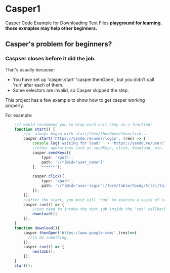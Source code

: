 # Casper1
Casper Code Example for Downloading Text Files
**playground for learning. those exmaples may help other beginners.**
## Casper's problem for beginners?

### Caspser closes before it did the job.
That's usually because:
* You have set up 'casper.start' 'casper.thenOpen', but you didn't call 'run' after each of them.
* Some selectors are invalid, so Casper skipped the step.

This project has a few example to show how to get casper working properly.

For example:
```typescript
    //I would recommend you to wrap each unit step in a function;
    function start() {
        //a  always begin with start/then/thenOpen/thenclick...
        casper.start('https://yande.re/user/login', (res) => {
            console.log('waiting for load: ' + 'https://yande.re/user/login');
            //other operations such as sendKeys, click, download, etc, when no navigation is required, should be placed inside the start/then callbacks.
            casper.sendKeys({
                type: 'xpath',
                path: '//*[@id="user_name"]'
            }, '******');
            
            casper.click({
                type: 'xpath',
                path: '//*[@id="user-login"]/form/table/tbody/tr[3]/td/input'
            });
        });
        //after the start, you must call 'run' to execute a suite of steps.
        casper.run(() => {
            //you need to invoke the next job inside the 'run' callback.
            download();
        });
    }
    function download(){
        casper.thenOpen('https://www.google.com/',(res)=>{
          //to do something.
        });
        casper.run(() => {
            nextJob();
        });
    }
    start();
```



